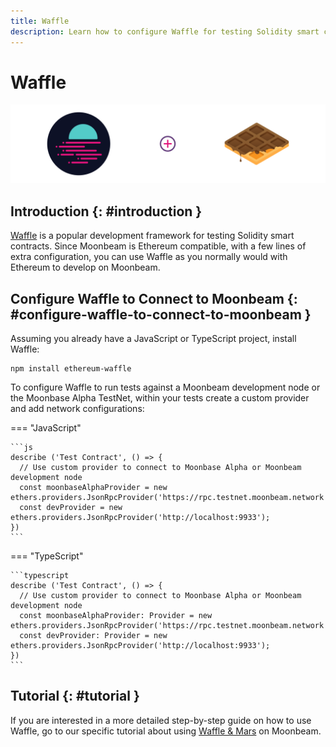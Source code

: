 ```yaml
---
title: Waffle
description: Learn how to configure Waffle for testing Solidity smart contracts to either a locally running Moonbeam development node or the Moonbase Alpha TestNet.
---
```


# Waffle

![Waffle Introduction](/images/waffle-mars/waffle-banner.png)
## Introduction {: #introduction } 

[Waffle](https://www.getwaffle.io/) is a popular development framework for testing Solidity smart contracts. Since Moonbeam is Ethereum compatible, with a few lines of extra configuration, you can use Waffle as you normally would with Ethereum to develop on Moonbeam.

## Configure Waffle to Connect to Moonbeam {: #configure-waffle-to-connect-to-moonbeam } 

Assuming you already have a JavaScript or TypeScript project, install Waffle:

```
npm install ethereum-waffle
```

To configure Waffle to run tests against a Moonbeam development node or the Moonbase Alpha TestNet, within your tests create a custom provider and add network configurations:

=== "JavaScript"

    ```js
    describe ('Test Contract', () => {
      // Use custom provider to connect to Moonbase Alpha or Moonbeam development node
      const moonbaseAlphaProvider = new ethers.providers.JsonRpcProvider('https://rpc.testnet.moonbeam.network');
      const devProvider = new ethers.providers.JsonRpcProvider('http://localhost:9933');
    })
    ```

=== "TypeScript"

    ```typescript
    describe ('Test Contract', () => {
      // Use custom provider to connect to Moonbase Alpha or Moonbeam development node
      const moonbaseAlphaProvider: Provider = new ethers.providers.JsonRpcProvider('https://rpc.testnet.moonbeam.network');
      const devProvider: Provider = new ethers.providers.JsonRpcProvider('http://localhost:9933');
    })
    ```

## Tutorial {: #tutorial } 

If you are interested in a more detailed step-by-step guide on how to use Waffle, go to our specific tutorial about using [Waffle & Mars](/builders/interact/waffle-mars/) on Moonbeam.